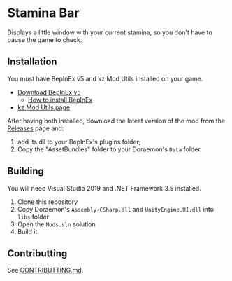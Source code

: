# Stamina Bar

Displays a little window with your current stamina, so you don't have to pause the game to check.

## Installation
You must have BepInEx v5 and kz Mod Utils installed on your game.
- [Download BepInEx v5](https://github.com/BepInEx/BepInEx/releases)
	- [How to install BepInEx](https://docs.bepinex.dev/articles/user_guide/installation/index.html)
- [kz Mod Utils page](../kzModUtils/)

After having both installed, download the latest version of the mod from the [Releases](https://github.com/guilherme-gm/KirieZ_DoraemonSoSMods/releases?q=Show+Item+Pricet&expanded=true) page and:
1. add its dll to your BepInEx's plugins folder;
2. Copy the "AssetBundles" folder to your Doraemon's `Data` folder.


## Building
You will need Visual Studio 2019 and .NET Framework 3.5 installed.

1. Clone this repository
2. Copy Doraemon's `Assembly-CSharp.dll` and `UnityEngine.UI.dll` into `libs` folder
3. Open the `Mods.sln` solution
4. Build it


## Contributting
See [CONTRIBUTTING.md](../CONTRIBUTTING.md).

